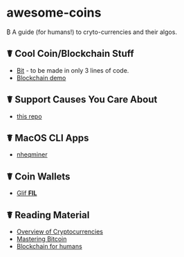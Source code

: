 # awesome-coins

₿ A guide (for humans!) to cryto-currencies and their algos.

## ☤ Cool Coin/Blockchain Stuff

- [Bit](https://github.com/ofek/bit) - to be made in only 3 lines of code.
- [Blockchain demo](https://github.com/anders94/blockchain-demo)

## ☤ Support Causes You Care About

- [this repo](https://github.com/kennethreitz/awesome-coins)

## ☤ MacOS CLI Apps

- [nheqminer](https://github.com/kozyilmaz/nheqminer-macos)

## ☤ Coin Wallets

- [Glif **FIL**](https://github.com/openworklabs/filecoin-web-wallet)

## ☤ Reading Material

- [Overview of Cryptocurrencies](https://github.com/kilimchoi/cryptocurrency)
- [Mastering Bitcoin](https://github.com/bitcoinbook/bitcoinbook)
- [Blockchain for humans](https://github.com/anderson-joyle/blockchain-for-humans)

